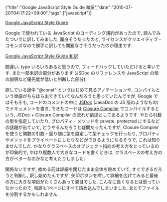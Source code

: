 {"title":"Google JavaScript Style Guide 和訳","date":"2010-07-20T04:17:22+09:00","tags":["javascript"]}

<!-- DATE: 2010-07-19T19:17:22+00:00 -->
<!-- OLDURL: http://d.hatena.ne.jp/cou929_la/20100719/ -->


<div class="section">
<p><a href="http://google-styleguide.googlecode.com/svn/trunk/javascriptguide.xml" target="_blank">Google JavaScript Style Guide</a></p>
<p>Google で使われている JavaScript のコーディング規約があったので, 読んでみたついでに訳してみました. 面白そうだったのと, ライセンスがクリエイティブ・コモンズなので勝手に訳しても問題なさそうだったのが理由です.</p>
<p><a href="http://cou929.nu/data/google_javascript_style_guide/" target="_blank">Google JavaScript Style Guide 和訳</a></p>
<p>間違い, typo いろいろあると思うので, フィードバックしていただけると幸いです. また一部未訳の部分があります (JSDoc のリファレンスや JavaScript の型の説明など優先度が低いと判断した部分).</p>
<p>訳している途中 "@const" というはじめて見るアノテーションや, コンパイルという単語がちらほら出てきていてなんだろうと思っていたんですが, Google ではそもそも, コードのコメントの中に <a href="http://code.google.com/p/jsdoc-toolkit/" target="_blank">JSDoc</a> (JavaDoc の JS 版のようなもの) でドキュメントを書き, できたコードは <a href="http://code.google.com/closure/compiler/" target="_blank">Closure Compiler</a> でコンパイルするという, JSDoc + Closure Compiler の流れが前提としてあるようです. やたら引数の型を指定していたり, プロパティ・メソッドを private, protected にするなどの話題が出ていて, どうやるんだろうと疑問だったんですが, Closure Compiler を使うと関数の引数・返り値に型を設定して型チェックを行ったり, プロパティやメソッドをプライベートにしたりなどができるようになるそうで, これは知りませんでした. かなりクラスベースのオブジェクト指向の考え方をとっているのが印象的で, やはり複数人で大きなコードを書くときは, クラスベースの考え方の方がベターなのかなと考えたりしました.</p>
<p>関係ないですが, 始める前は詳細を閉じたまま全体を眺めていて, すぐできるだろうと判断し, 訳し始めたんですが, 矢印ボタンを押して詳細を広げてみると最後の方に大きな項目がたくさんあって涙目でした. こんなに長くなるとは思っていなかったので, 和訳も1ページにすべて詰め込んでしまいました. あとでファイルを分割するかもしれません.</p>
</div>






